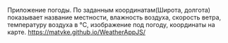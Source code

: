 Приложение погоды. 
По заданным координатам(Широта, долгота) показывает название местности, влажность воздуха, скорость ветра, температуру воздуха в °C, изображение под погоду, координаты на карте.
https://matvke.github.io/WeatherAppJS/

